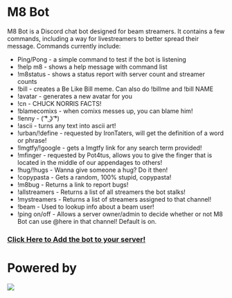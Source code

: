 # M8 Bot

M8 Bot is a Discord chat bot designed for beam streamers. It contains a few commands, including a way for livestreamers to better spread their message. Commands currently include:
  - Ping/Pong - a simple command to test if the bot is listening
  - !help m8 - shows a help message with command list
  - !m8status - shows a status report with server count and streamer counts
  - !bill - creates a Be Like Bill meme. Can also do !billme and !bill NAME
  - !avatar - generates a new avatar for you
  - !cn - CHUCK NORRIS FACTS!
  - !blamecomixs - when comixs messes up, you can blame him!
  - !lenny - ( ͡° ͜ʖ ͡°)
  - !ascii - turns any text into ascii art!
  - !urban/!define - requested by IronTaters, will get the definition of a word or phrase!
  - !lmgtfy/!google - gets a lmgtfy link for any search term provided!
  - !mfinger - requested by Pot4tus, allows you to give the finger that is located in the middle of our appendages to others!
  - !hug/!hugs - Wanna give someone a hug? Do it then!
  - !copypasta - Gets a random, 100% stupid, copypasta!
  - !m8bug - Returns a link to report bugs!
  - !allstreamers - Returns a list of all streamers the bot stalks!
  - !mystreamers - Returns a list of streamers assigned to that channel!
  - !beam - Used to lookup info about a beam user!
  - !ping on/off - Allows a server owner/admin to decide whether or not M8 Bot can use @here in that channel! Default is on.

### [Click Here to Add the bot to your server!]

# Powered by
[![](https://camo.githubusercontent.com/40129aa4640399b5e65cc3c101361a6a0b5d6467/68747470733a2f2f646973636f72642e6a732e6f72672f7374617469632f6c6f676f2e737667)](https://discord.js.org)

   [ComixsYT]: <https://comixsyt.space>
   [Click Here to Add the bot to your server!]: <https://github.com/MAPReiff/M8-Bot/wiki/Setup>
